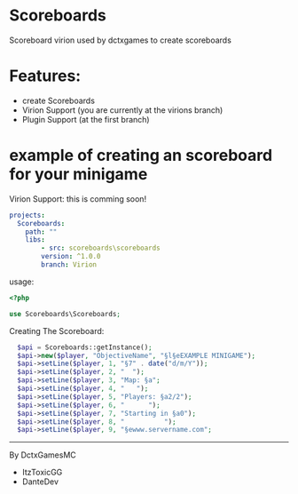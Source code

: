 # Scoreboards
Scoreboard virion used by dctxgames to create scoreboards
# Features:
- create Scoreboards
- Virion Support (you are currently at the virions branch)
- Plugin Support (at the first branch)
# example of creating an scoreboard for your minigame
Virion Support: this is comming soon!
```yml
projects:
  Scoreboards:
    path: ""
    libs:
        - src: scoreboards\scoreboards
        version: ^1.0.0
        branch: Virion
```
usage:
```php
<?php

use Scoreboards\Scoreboards;
```
Creating The Scoreboard:
```php
  $api = Scoreboards::getInstance();
  $api->new($player, "ObjectiveName", "§l§eEXAMPLE MINIGAME");
  $api->setLine($player, 1, "§7" . date("d/m/Y"));
  $api->setLine($player, 2, "  ");
  $api->setLine($player, 3, "Map: §a";
  $api->setLine($player, 4, "   ");
  $api->setLine($player, 5, "Players: §a2/2");
  $api->setLine($player, 6, "      ");
  $api->setLine($player, 7, "Starting in §a0");
  $api->setLine($player, 8, "          ");
  $api->setLine($player, 9, "§ewww.servername.com";
```
-----------
By DctxGamesMC
- ItzToxicGG
- DanteDev

